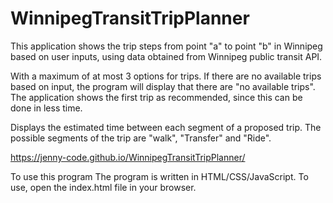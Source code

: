 # WinnipegTransitTripPlanner
This application shows the trip steps from point "a" to point "b" in Winnipeg based on user inputs, using data obtained from Winnipeg public transit API.

With a maximum of at most 3 options for trips. If there are no available trips based on input, the program will display that there are "no available trips". The application shows the first trip as recommended, since this can be done in less time.

Displays the estimated time between each segment of a proposed trip. The possible segments of the trip are "walk", "Transfer" and "Ride".

https://jenny-code.github.io/WinnipegTransitTripPlanner/

To use this program
The program is written in HTML/CSS/JavaScript. To use, open the index.html file in your browser.
